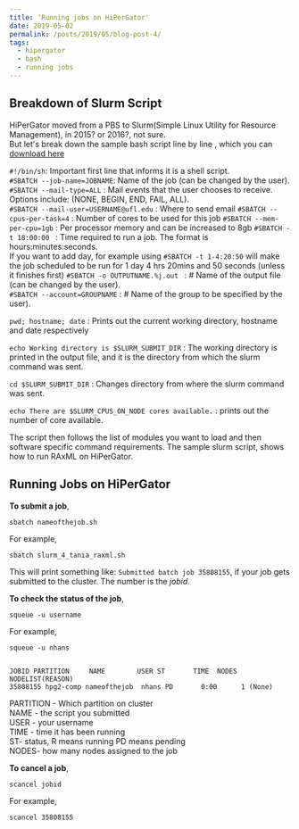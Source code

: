 ```yaml
---
title: ‘Running jobs on HiPerGator'
date: 2019-05-02
permalink: /posts/2019/05/blog-post-4/
tags:
  - hipergator
  - bash
  - running jobs
---
```


Breakdown of Slurm Script
------
HiPerGator moved from a PBS to Slurm(Simple Linux Utility for Resource Management), in 2015? or 2016?, not sure.  
But let's break down the sample bash script line by line , which you can [download here](http://NatyaHans.github.io/files/slurm_4_tania_raxml.sh)

`#!/bin/sh`: Important first line that informs it is a shell script.  
`#SBATCH --job-name=JOBNAME`: Name of the job (can be changed by the user).  
`#SBATCH --mail-type=ALL` :  Mail events that the user chooses to receive. Options include: (NONE, BEGIN, END, FAIL, ALL).  
`#SBATCH --mail-user=USERNAME@ufl.edu` : Where to send email 
`#SBATCH --cpus-per-task=4` :  Number of cores to be used for this job
`#SBATCH --mem-per-cpu=1gb` :  Per processor memory and can be increased to 8gb
`#SBATCH -t 18:00:00 ` : Time required to run a job. The format is hours:minutes:seconds.  
If you want to add day, for example using `#SBATCH -t 1-4:20:50` will make the job scheduled to be run for 1 day 4 hrs 20mins and 50 seconds (unless it finishes first) 
`#SBATCH -o OUTPUTNAME.%j.out ` :  # Name of the output file (can be changed by the user).  
`#SBATCH --account=GROUPNAME`  : # Name of the group to be specified by the user).

`pwd; hostname; date`  : Prints out the current working directory, hostname and date respectively 

`echo Working directory is $SLURM_SUBMIT_DIR`  : The working directory is printed in the output file, and it is the directory from which the slurm command was sent. 

`cd $SLURM_SUBMIT_DIR`  :  Changes directory from where the slurm command was sent.

`echo There are $SLURM_CPUS_ON_NODE cores available.` : prints out the number of core available. 

The script then follows the list of modules you want to load and then software specific command requirements. The sample slurm script, shows how to run RAxML on HiPerGator. 

Running Jobs on HiPerGator
------
**To submit a job**,

    sbatch nameofthejob.sh
    
For example,

    sbatch slurm_4_tania_raxml.sh

This will print something like: `Submitted batch job 35808155`, if your job gets submitted to the cluster. The number is the *jobid*. 

**To check the status of the job**,
    
    squeue -u username

For example,
  
    squeue -u nhans


    JOBID PARTITION     NAME        USER ST       TIME  NODES NODELIST(REASON)
    35808155 hpg2-comp nameofthejob  nhans PD       0:00      1 (None)
    
PARTITION - Which partition on cluster  
NAME - the script you submitted  
USER - your username  
TIME - time it has been running  
ST- status, R means running PD means pending  
NODES- how many nodes assigned to the job  

**To cancel a job**,  

    scancel jobid
    
For example,

    scancel 35808155
    



